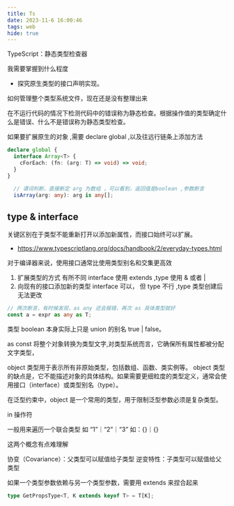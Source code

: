 ```yaml
---
title: Ts
date: 2023-11-6 16:00:46
tags: web
hide: true
---
```


TypeScript：静态类型检查器

我需要掌握到什么程度

- 探究原生类型的接口声明实现。

如何管理整个类型系统文件，现在还是没有整理出来

在不运行代码的情况下检测代码中的错误称为静态检查。根据操作值的类型确定什么是错误、什么不是错误称为静态类型检查。

如果要扩展原生的对象 ,需要 declare global ,以及往远行链条上添加方法

```ts
declare global {
  interface Array<T> {
    cForEach: (fn: (arg: T) => void) => void;
  }
}
```

```ts
  // 谓词判断，直接断定 arg 为数组 ，可以看到，返回值是boolean ,参数断言
  isArray(arg: any): arg is any[];
```

## type & interface

关键区别在于类型不能重新打开以添加新属性，而接口始终可以扩展。

- https://www.typescriptlang.org/docs/handbook/2/everyday-types.html

对于编译器来说，使用接口通常比使用类型别名和交集更高效

1.  扩展类型的方式 有所不同
    interface 使用 extends ,type 使用 & 或者 |
2.  向现有的接口添加新的类型
    interface 可以， 但 type 不行 ,type 类型创建后无法更改

```ts
// 两次断言，有时候发现，as any 还会报错，再次 as 具体类型就好
const a = expr as any as T;
```

类型 boolean 本身实际上只是 union 的别名 true | false。

as const 将整个对象转换为类型文字,对类型系统而言，它确保所有属性都被分配文字类型，

object 类型用于表示所有非原始类型，包括数组、函数、类实例等。
object 类型的缺点是，它不能描述对象的具体结构。如果需要更细粒度的类型定义，通常会使用接口（interface）或类型别名（type）。

在泛型约束中，object 是一个常用的类型，用于限制泛型参数必须是复杂类型。

in 操作符

一般用来遍历一个联合类型 如 “1”｜“2”｜“3” 如：{}｜{}

这两个概念有点难理解

协变（Covariance）：父类型可以赋值给子类型
逆变特性：子类型可以赋值给父类型

如果一个类型参数依赖与另一个类型参数，需要用 extends 来捏合起来

```ts
type GetPropsType<T, K extends keyof T> = T[K];
```
